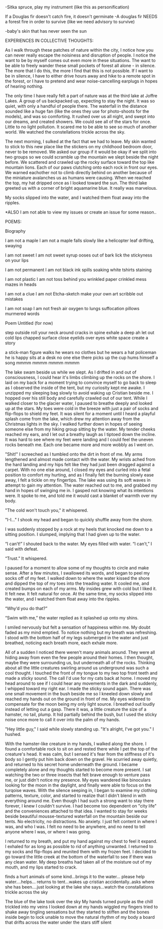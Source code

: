 -Sitka spruce, play my instrument (like this as personification) 

If a Douglas fir doesn't catch fire, it doesn't germinate 
-A douglas fir NEEDS a forest fire in order to survive 
(like we need advisory to survive) 

-baby's skin that has never seen the sun


EXPERIENCES IN COLLECTIVE THOUGHTS: 

As I walk through these patches of nature within the city, I notice how you can never really escape the noisiness and disruption of people. I notice the want to be by myself comes out even more in these situations. The want to be able to freely wander these small pockets of forest all alone - in silence. The more that I do this, the more I find that this is not possible. If I want to be in silence, I have to either drive hours away and hike to a remote spot in the forest, or I have to pretend and wear noise-cancelling earplugs in hopes of hearing nothing.  

The only time I have really felt a part of nature was at the third lake at Joffre Lakes. A group of us backpacked up, expecting to stay the night. It was so quiet, with only a handful of people there. The waterfall in the distance sounded like a huge fan (like the ones they use for photo-shoots for the models), and was so comforting. It rushed over us all night, and swept into our dreams, and created showers. We could see all of the stars for once. Little to no light pollution. It scared me to be able to see so much of another world. We watched the constellations trickle across the sky. 

The next morning, I sulked at the fact that we had to leave. My skin wanted to stick to this new place like the stickers on my childhood bedroom door, never to be removed. We asked our group if it would be okay if we split into two groups so we could scramble up the mountain we slept beside the night before. We scattered and crawled up the rocky surface toward the top like mountain lions. Each of our paws clutching onto each rock in front our eyes. We warned eachother not to climb directly behind on another because of the miniature avalanches us as humans were causing. When we reached the top, my hat dripped once as I looked toward the sun. The third lake greeted us with a corner of bright aquamarine blue. It really was marvelous. 

My socks slipped into the water, and I watched them float away into the ripples. 


*ALSO I am not able to view my issues or create an issue for some reason.. 


POEMS:

Biography

I am not a maple 
I am not 
a maple
falls slowly 
like a helicopter leaf 
drifting, swaying 

I am not sweet 
I am not 
sweet syrup 
ooses out of bark
lick
the stickyness on your lips 

I am not permanent 
I am not 
black ink 
spills soaking 
white tshirts
staining  

I am not plastic 
I am not 
toss behind you
wrinkled paper 
crinkled mess 
mazes in heads 

I am not a clue 
I am not 
Etcha-sketch 
make your own art 
scribble 
out mistakes 

I am not soap
I am not 
fresh air 
oxygen to lungs
suffocation 
pillows murmered words

Poem Untitled (for now)

step outside
roll your neck around
cracks in spine
exhale 
a deep ah let out
cold lips 
chapped surface 
close eyelids over eyes 
white space 
create a story 

a stick-man figure walks
he wears no clothes 
but he wears a hat 
policeman 
he is happy
sits at a desk
no one else there
picks up the cup 
hums himself a song 
mmmm mmmm mmmm mmmm 


  The lake swam beside us while we slept. As I drifted in and out of consciousness, I could hear it's limbs climbing up the rocks on the shore. I laid on my back for a moment trying to convince myself to go back to sleep as I observed the inside of the tent, but my curiosity kept me awake. I unzipped my sleeping bag slowly to avoid waking up Cristian beside me. I hopped over his still body and carefully crawled out of our tent. While I walked closer to the glacier water, I paused to breathe deeply and looked up at the stars. My toes were cold in the breeze with just a pair of socks and flip-flops to shield my feet. It was silent for a moment until I heard a playful splash come from the lake, which drew my attention away from the Christmas lights in the sky. I walked further down in hopes of seeing someone else from my hiking group sitting by the water. My tender cheeks reached my ears, and I let out a breathy laugh as I tiptoed down the incline. It was hard to see where my feet were landing and I could feel the uneven rocks beneath me. Each one became more and more wobbly as I went on. 
  
  "Shit!" I screeched as I tumbled onto the dirt in front of me.   My arms lengthened and almost made contact with the water. My wrists ached from the hard landing and my hips felt like they had just been dragged against a carpet. With no one else around, I closed my eyes and curled into a fetal position to comfort my hurting, and as I finally felt the burning slowly ease away, I felt a tickle on my fingertips. The lake was using its soft waves in attempt to gain my attention. The water reached out to me, and grabbed my hand in hopes of swinging me in. I gasped not knowing what its intentions were. It spoke to me, and told me it would cast a blanket of warmth over my body. 

"The cold won't touch you," it whispered. 

"I-I..." I shook my head and began to quickly shuffle away from the shore. 

I was suddenly stopped by a rock at my heels that knocked me down to a sitting position. I slumped, implying that I had given up to the water. 

“I can’t!” I shouted back to the water. My eyes filled with water. “I can’t,” I said with defeat.

“Trust.” It whispered.

I paused for a moment to allow some of my thoughts to circle and make sense. After a few minutes, I swallowed its words, and began to peel my socks off of my feet. I walked down to where the water kissed the shore and dipped the top of my toes into the treading water. It cooled me, and created bumps on each of my arms. My insides grew with cold but I liked it. It felt new. It felt natural for once. At the same time, my socks slipped into the water, and I watched them float away into the ripples. 

“Why’d you do that?” 

“Swim with me,” the water replied as it splashed up onto my shins.

I smiled nervously but felt a sensation of happiness within me. My doubt faded as my mind emptied. To notice nothing but my breath was refreshing. I stood with the bottom half of my legs submerged in the water and just breathed, noticing each breath more, each exhale more.

All of a sudden I noticed there weren't many animals around. They were all hiding away from even the few people around their homes. I then thought, maybe they were surrounding us, but underneath all of the rocks. Thinking about all the little creatures swirling around us underground was such a cool thought. I touched the front of my tongue to my two top front teeth and made a sticky sound. The call I'd use for my cats back at home. I moved my head around to see if I could hear any movements in the dark and suddenly, I whipped toward my right ear. I made the sticky sound again. There was one small movement in the bush beside me so I kneeled down slowly and reached my hands out on the ground in front of me. My eyes widened to compensate for the moon being my only light source. I breathed out loudly instead of letting out a gasp. There it was, a little creature the size of a hamster, no tail, plump. It hid partially behind the bush, but I used the sticky noise once more to call it over into the palm of my hands. 

"Hey little guy," I said while slowly standing up. "It's alright, I've got you." I hushed. 

  With the hamster-like creature in my hands, I walked along the shore. I found a comfortable rock to sit on and rested there while I pet the top of the creature's head. It was calm, but I sensed it's fear from the stiffness of it's body so I gently put him back down on the gravel. He scurried away quietly, and returned to his secret home underneath the ground. I became completely alone and my thoughts started to become more present. I sat watching the two or three insects that felt brave enough to venture pass me, or just didn't notice my presence. My eyes wandered like binoculars looking for the moon in the daylight, and finally were able to focus on the turqoise waves. With the silence seeping in, I began to examine my clothing patterns, texture, color, and started to realize that I didn't blend in with everything around me. Even though I had such a strong want to stay there forever, I knew I couldn't survive. I had become too dependent on "city life" and the conveniences attached to that idea. I wanted to stay for weeks beside beautiful mousse-textured waterfall on the mountain beside our tents. No electricity, no distractions. No anxiety. I just felt content in where I was, and who I was. I felt no need to be anywhere, and no need to tell anyone where I was, or where I was going. 
  
  I returned to my breath, and put my hand against my chest to feel it expand. I exhaled for as long as possible to rid of anything unwanted. I returned to my socks and flip-flops and reunited them with my frozen feet. I decided to go toward the little creek at the bottom of the waterfall to see if there was any clean water. My deep breaths had taken all of the moisture out of my mouth, and my lips started to crack. 

finds a hurt animals of some kind...brings it to the water... please help water....helps... returns to tent...wakes up cristian accidentally..asks where she has been....just looking at the lake she says...watch the constallations trickle across the sky 


The blue of the lake took over the sky 
My hands turned purple 
as the chill trickled into my veins 
I looked down at my hands
wiggled my fingers 
tried to shake away tingling sensations
but they started to stiffen
and the bones inside begin to lock
unable to move
the natural rhythm of my body 
a board 
that drifts across the water 
under the stars
stiff 
silent 

